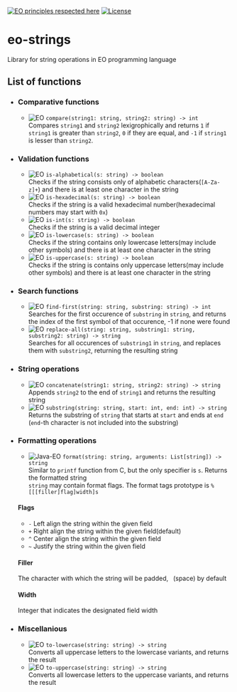 [![EO principles respected here](https://www.elegantobjects.org/badge.svg)](https://www.elegantobjects.org)
[![License](https://img.shields.io/badge/license-MIT-green.svg)](https://github.com/timolai-andrievich/eo-strings/blob/main/LICENSE)
# eo-strings
Library for string operations in EO programming language
## List of functions
- ### Comparative functions
  - ![EO](https://github.com/timolai-andrievich/eo-strings/blob/marking-in-progress/readme-assets/eo.svg) `compare(string1: string, string2: string) -> int`  
    Compares `string1` and `string2` lexigrophically and returns `1` if `string1` is greater than `string2`, `0` if they are equal, and `-1` if `string1` is lesser than `string2`.
- ### Validation functions
  - ![EO](https://github.com/timolai-andrievich/eo-strings/blob/marking-in-progress/readme-assets/eo.svg) `is-alphabetical(s: string) -> boolean`  
    Checks if the string consists only of alphabetic characters(`[A-Za-z]+`) and there is at least one character in the string
  - ![EO](https://github.com/timolai-andrievich/eo-strings/blob/marking-in-progress/readme-assets/eo.svg) `is-hexadecimal(s: string) -> boolean`  
    Checks if the string is a valid hexadecimal number(hexadecimal numbers may start with `0x`)
  - ![EO](https://github.com/timolai-andrievich/eo-strings/blob/marking-in-progress/readme-assets/eo.svg) `is-int(s: string) -> boolean`  
    Checks if the string is a valid decimal integer
  - ![EO](https://github.com/timolai-andrievich/eo-strings/blob/marking-in-progress/readme-assets/eo.svg) `is-lowercase(s: string) -> boolean`  
    Checks if the string contains only lowercase letters(may include other symbols) and there is at least one character in the string
  - ![EO](https://github.com/timolai-andrievich/eo-strings/blob/marking-in-progress/readme-assets/eo.svg) `is-uppercase(s: string) -> boolean`  
    Checks if the string is contains only uppercase letters(may include other symbols) and there is at least one character in the string
- ### Search functions
  - ![EO](https://github.com/timolai-andrievich/eo-strings/blob/marking-in-progress/readme-assets/eo.svg) `find-first(string: string, substring: string) -> int`  
    Searches for the first occurence of `substring` in `string`, and returns the index of the first symbol of that occurence, -1 if none were found
  - ![EO](https://github.com/timolai-andrievich/eo-strings/blob/marking-in-progress/readme-assets/eo.svg) `replace-all(string: string, substring1: string, substring2: string) -> string`  
    Searches for all occurences of `substring1` in `string`, and replaces them with `substring2`, returning the resulting string
- ### String operations
  - ![EO](https://github.com/timolai-andrievich/eo-strings/blob/marking-in-progress/readme-assets/eo.svg) `concatenate(string1: string, string2: string) -> string`  
    Appends `string2` to the end of `string1` and returns the resulting string
  - ![EO](https://github.com/timolai-andrievich/eo-strings/blob/marking-in-progress/readme-assets/eo.svg) `substring(string: string, start: int, end: int) -> string`  
    Returns the substring of `string` that starts at `start` and ends at `end` (`end`-th character is not included into the substring)
- ### Formatting operations
  -  ![Java-EO](https://github.com/timolai-andrievich/eo-strings/blob/marking-in-progress/readme-assets/java-eo.svg) `format(string: string, arguments: List[string]) -> string`  
    Similar to `printf` function from C, but the only specifier is `s`. Returns the formatted string  
    `string` may contain format flags. The format tags prototype is `%[[[filler]flag]width]s`
    #### Flags
    - `-` Left align the string within the given field
    - `+` Right align the string within the given field(default) 
    - `^` Center align the string within the given field
    - `~` Justify the string within the given field
    #### Filler
    The character with which the string will be padded, ` `(space) by default
    #### Width
    Integer that indicates the designated field width
- ### Miscellanious
  - ![EO](https://github.com/timolai-andrievich/eo-strings/blob/marking-in-progress/readme-assets/eo.svg) `to-lowercase(string: string) -> string`  
    Converts all uppercase letters to the lowercase variants, and returns the result
  - ![EO](https://github.com/timolai-andrievich/eo-strings/blob/marking-in-progress/readme-assets/eo.svg) `to-uppercase(string: string) -> string`  
    Converts all lowercase letters to the uppercase variants, and returns the result
